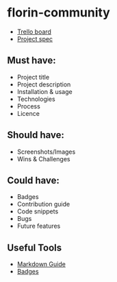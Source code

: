 # florin-community

- [Trello board](https://trello.com/b/Bj6NDrQs/florin-county-council)
- [Project spec](https://github.com/LaFosseAcademy/curriculum/blob/main/lap-2/project/README.md)

## Must have:

- Project title
- Project description
- Installation & usage
- Technologies
- Process
- Licence

## Should have:

- Screenshots/Images
- Wins & Challenges

## Could have:

- Badges
- Contribution guide
- Code snippets
- Bugs
- Future features

## Useful Tools
- [Markdown Guide](https://docs.github.com/en/get-started/writing-on-github/getting-started-with-writing-and-formatting-on-github/basic-writing-and-formatting-syntax)
- [Badges](https://betterprogramming.pub/add-badges-to-a-github-repository-716d2988dc6a)
